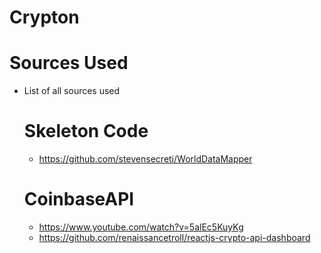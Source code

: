 # Crypton

# Sources Used
- List of all sources used
    # Skeleton Code
    - https://github.com/stevensecreti/WorldDataMapper
    # CoinbaseAPI 
    - https://www.youtube.com/watch?v=5alEc5KuyKg
    - https://github.com/renaissancetroll/reactjs-crypto-api-dashboard


